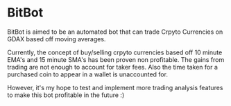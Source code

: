 # BitBot

BitBot is aimed to be an automated bot that can trade Crpyto Currencies on GDAX based off moving averages.

Currently, the concept of buy/selling crpyto currencies based off 10 minute EMA's and 15 minute SMA's has been proven non profitable. The gains from trading are not enough to account for taker fees. Also the time taken for a purchased coin to appear in a wallet is unaccounted for. 

However, it's my hope to test and implement more trading analysis features to make this bot profitable in the future :)
